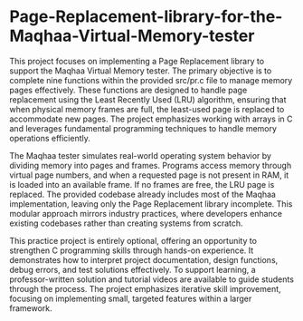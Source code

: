 # Page-Replacement-library-for-the-Maqhaa-Virtual-Memory-tester

This project focuses on implementing a Page Replacement library to support the Maqhaa Virtual Memory tester. The primary objective is to complete nine functions within the provided src/pr.c file to manage memory pages effectively. These functions are designed to handle page replacement using the Least Recently Used (LRU) algorithm, ensuring that when physical memory frames are full, the least-used page is replaced to accommodate new pages. The project emphasizes working with arrays in C and leverages fundamental programming techniques to handle memory operations efficiently.

The Maqhaa tester simulates real-world operating system behavior by dividing memory into pages and frames. Programs access memory through virtual page numbers, and when a requested page is not present in RAM, it is loaded into an available frame. If no frames are free, the LRU page is replaced. The provided codebase already includes most of the Maqhaa implementation, leaving only the Page Replacement library incomplete. This modular approach mirrors industry practices, where developers enhance existing codebases rather than creating systems from scratch.

This practice project is entirely optional, offering an opportunity to strengthen C programming skills through hands-on experience. It demonstrates how to interpret project documentation, design functions, debug errors, and test solutions effectively. To support learning, a professor-written solution and tutorial videos are available to guide students through the process. The project emphasizes iterative skill improvement, focusing on implementing small, targeted features within a larger framework.
